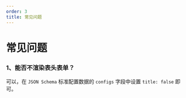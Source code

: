 ```yaml
---
order: 3
title: 常见问题
---
```


# 常见问题

### 1、能否不渲染表头表单？

可以，在 `JSON Schema` 标准配置数据的 `configs` 字段中设置 `title: false` 即可。
